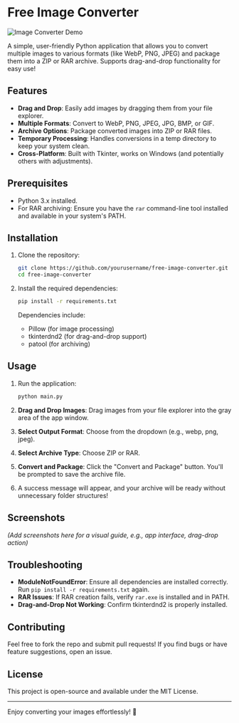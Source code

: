 # Free Image Converter

![Image Converter Demo](https://via.placeholder.com/800x400?text=Drag+and+Drop+Images+Here)  

A simple, user-friendly Python application that allows you to convert multiple images to various formats (like WebP, PNG, JPEG) and package them into a ZIP or RAR archive. Supports drag-and-drop functionality for easy use!

## Features
- **Drag and Drop**: Easily add images by dragging them from your file explorer.
- **Multiple Formats**: Convert to WebP, PNG, JPEG, JPG, BMP, or GIF.
- **Archive Options**: Package converted images into ZIP or RAR files.
- **Temporary Processing**: Handles conversions in a temp directory to keep your system clean.
- **Cross-Platform**: Built with Tkinter, works on Windows (and potentially others with adjustments).

## Prerequisites
- Python 3.x installed.
- For RAR archiving: Ensure you have the `rar` command-line tool installed and available in your system's PATH.

## Installation

1. Clone the repository:
   ```bash
   git clone https://github.com/yourusername/free-image-converter.git
   cd free-image-converter
   ```

2. Install the required dependencies:
   ```bash
   pip install -r requirements.txt
   ```

   Dependencies include:
   - Pillow (for image processing)
   - tkinterdnd2 (for drag-and-drop support)
   - patool (for archiving)

## Usage

1. Run the application:
   ```bash
   python main.py
   ```

2. **Drag and Drop Images**: Drag images from your file explorer into the gray area of the app window.

3. **Select Output Format**: Choose from the dropdown (e.g., webp, png, jpeg).

4. **Select Archive Type**: Choose ZIP or RAR.

5. **Convert and Package**: Click the "Convert and Package" button. You'll be prompted to save the archive file.

6. A success message will appear, and your archive will be ready without unnecessary folder structures!

## Screenshots

*(Add screenshots here for a visual guide, e.g., app interface, drag-drop action)*

## Troubleshooting
- **ModuleNotFoundError**: Ensure all dependencies are installed correctly. Run `pip install -r requirements.txt` again.
- **RAR Issues**: If RAR creation fails, verify `rar.exe` is installed and in PATH.
- **Drag-and-Drop Not Working**: Confirm tkinterdnd2 is properly installed.

## Contributing
Feel free to fork the repo and submit pull requests! If you find bugs or have feature suggestions, open an issue.

## License
This project is open-source and available under the MIT License.

---

Enjoy converting your images effortlessly! 🚀